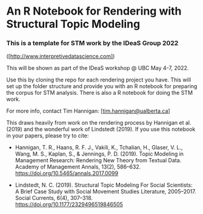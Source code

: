 # An R Notebook for Rendering with Structural Topic Modeling

### This is a template for STM work by the IDeaS Group 2022 
([http://www.interpretivedatascience.com])

This will be shown as part of the IDeaS workshop @ UBC May 4-7, 2022.

Use this by cloning the repo for each rendering project you have. This will set up the folder structure and provide you with an R notebook for preparing the corpus for STM analysis. There is also a R notebook for doing the STM work.

For more info, contact Tim Hannigan: [tim.hannigan@ualberta.ca]

This draws heavily from work on the rendering process by Hannigan et al. (2019) and the wonderful work of Lindstedt (2019). If you use this notebook in your papers, please try to cite:

* Hannigan, T. R., Haans, R. F. J., Vakili, K., Tchalian, H., Glaser, V. L., Wang, M. S., Kaplan, S., & Jennings, P. D. (2019). Topic Modeling in Management Research: Rendering New Theory from Textual Data. Academy of Management Annals, 13(2), 586–632. https://doi.org/10.5465/annals.2017.0099

* Lindstedt, N. C. (2019). Structural Topic Modeling For Social Scientists: A Brief Case Study with Social Movement Studies Literature, 2005–2017. Social Currents, 6(4), 307–318. https://doi.org/10.1177/2329496519846505
